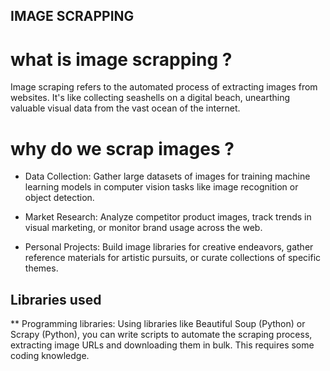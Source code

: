 ## IMAGE SCRAPPING
# what is image scrapping ?
Image scraping refers to the automated process of extracting images from websites. It's like collecting seashells on a digital beach, unearthing valuable visual data from the vast ocean of the internet.
# why do we scrap images ?
* Data Collection: Gather large datasets of images for training machine learning models in computer vision tasks like image recognition or object detection.

* Market Research: Analyze competitor product images, track trends in visual marketing, or monitor brand usage across the web.

* Personal Projects: Build image libraries for creative endeavors, gather reference materials for artistic pursuits, or curate collections of specific themes.
## Libraries used 
** Programming libraries: Using libraries like Beautiful Soup (Python) or Scrapy (Python), you can write scripts to automate the scraping process, extracting image URLs and downloading them in bulk. This requires some coding knowledge.

